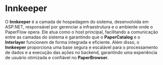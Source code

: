 # Innkeeper

O **Innkeeper** é a camada de hospedagem do sistema, desenvolvida em ASP.NET, responsável por gerenciar a infraestrutura e o ambiente onde o PaperFlow opera. Ele atua como o host principal, facilitando a comunicação entre as camadas do sistema e garantindo que o **PaperCatalog** e o **Interlayer** funcionem de forma integrada e eficiente. Além disso, o **Innkeeper** proporciona uma base segura e escalável para o processamento de dados e a execução das ações no backend, garantindo uma experiência de usuário otimizada e confiável no **PaperBrowser**.